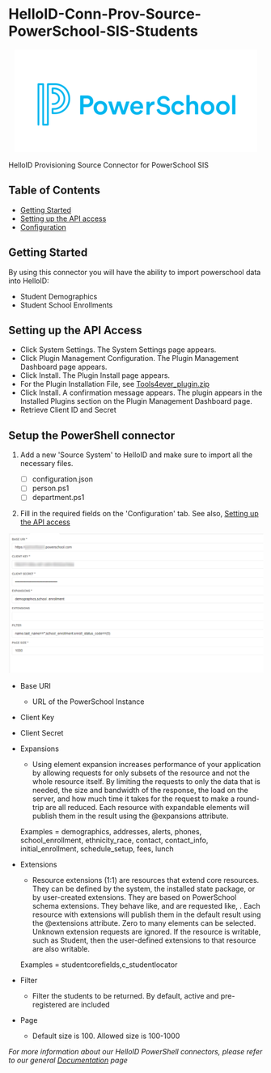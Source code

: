 # HelloID-Conn-Prov-Source-PowerSchool-SIS-Students
<p align="center">
  <img src="Assets/Logo.png">
</p>
HelloID Provisioning Source Connector for PowerSchool SIS


<!-- TABLE OF CONTENTS -->
## Table of Contents
* [Getting Started](#getting-started)
* [Setting up the API access](#setting-up-the-api-access)
* [Configuration](#configuration)

<!-- GETTING STARTED -->
## Getting Started
By using this connector you will have the ability to import powerschool data into HelloID:

* Student Demographics
* Student School Enrollments

## Setting up the API Access
- Click System Settings. The System Settings page appears.
- Click Plugin Management Configuration. The Plugin Management Dashboard page appears.
- Click Install. The Plugin Install page appears.
- For the Plugin Installation File, see  [Tools4ever_plugin.zip](Assets/Tools4ever_plugin.zip)
- Click Install. A confirmation message appears. The plugin appears in the Installed Plugins section on the Plugin Management Dashboard page.
- Retrieve Client ID and Secret

## Setup the PowerShell connector
1. Add a new 'Source System' to HelloID and make sure to import all the necessary files.

    - [ ] configuration.json
    - [ ] person.ps1
    - [ ] department.ps1

2. Fill in the required fields on the 'Configuration' tab. See also, [Setting up the API access](#setting-up-the-api-access)

![image](Assets/config.png)
* Base URI
  * URL of the PowerSchool Instance
* Client Key
* Client Secret
* Expansions
  * Using element expansion increases performance of your application by allowing requests for only subsets of the resource and not the whole resource itself. By limiting the requests to only the data that is needed, the size and bandwidth of the response, the load on the server, and how much time it takes for the request to make a round-trip are all reduced. Each resource with expandable elements will publish them in the result using the @expansions attribute. 
  
  Examples = demographics, addresses, alerts, phones, school_enrollment, ethnicity_race, contact, contact_info, initial_enrollment, schedule_setup, fees, lunch
* Extensions
  * Resource extensions (1:1) are resources that extend core resources. They can be defined by the system, the installed state package, or by user-created extensions. They are based on PowerSchool schema extensions. They behave like, and are requested like, . Each resource with extensions will publish them in the default result using the @extensions attribute. Zero to many elements can be selected. Unknown extension requests are ignored. If the resource is writable, such as Student, then the user-defined extensions to that resource are also writable.

  Examples = studentcorefields,c_studentlocator
* Filter
  * Filter the students to be returned. By default, active and pre-registered are included
* Page
  * Default size is 100. Allowed size is 100-1000

_For more information about our HelloID PowerShell connectors, please refer to our general [Documentation](https://docs.helloid.com/hc/en-us/articles/360012557600-Configure-a-custom-PowerShell-source-system) page_